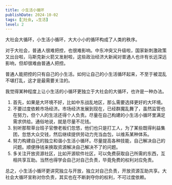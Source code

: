 ```yaml
---
title: 小生活小循环
publishDate: 2024-10-02
tags: [👫社会, ☕生活]
level: 2
---
```


大社会大循环，小生活小循环，大大小小的循环构成了人类的秩序。

对于大社会，普通人很难把控，也很难影响。中东冲突又升级啦，国家新刺激政策又出台啦，马斯克新火箭又发射啦，这些政治经济大新闻对普通人也许有长远深远影响，但却很难由普通人把控。

普通人能把控的只有自己的小生活。如何让自己的小生活循环起来，不至于被混乱不堪打乱，这才是最需要关注的。

我觉得某种程度上让小生活的小循环更独立于大社会的大循环，也许是一种办法。

1. 首先，如果是大环境不好，比如中东战乱地区，那么需要选择更好的大环境。
2. 不要过度依赖市场经济。市场经济发展到现在，已经群魔乱舞了，虽然监管也在努力，但个人的生活还得个人负责。尽量在自己构建的小生活小循环里满足需求供给。通俗地说，就是尽量不花钱。
3. 别听那帮草台班子官僚老板们忽悠，他们也只是打工人，为了某些既得利益集团，忽悠大众交钱，然后继续提供劳动力充当血包，以维系某种体系。
4. 努力构建自己的独立和谐小生活小循环。尽量提高各种技能，自己解决自己的问题。顺便挣钱来换取资源解决自己解决不了的问题。
5. 多关注开放资源社区，比如开源软件社区，可以免费获取自己所需的东西，互相共享互助。当然也得学会自己对自己负责，毕竟免费的权利对应免责。

总之，小生活小循环更讲究独立与开放，独立对自己负责，开放资源互助共享。大社会大循环宣称对你负责，其实也在不断剥夺你的权利，不可过度依赖。
